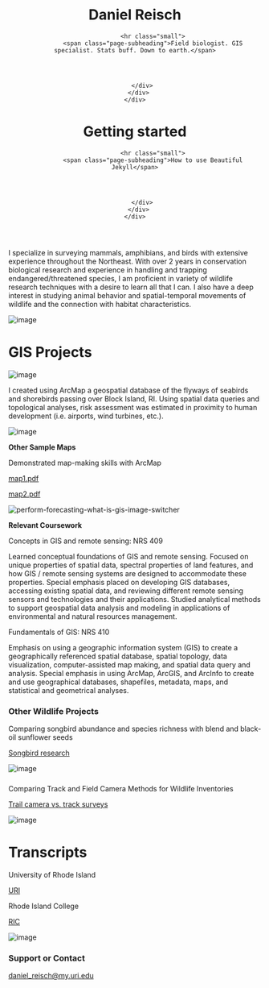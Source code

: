 

<header class="header-section has-img">

<div class="big-img intro-header" style="background-image: url(&quot;https://beautifuljekyll.com/assets/img/start.jpg&quot;);">
  <div class="container-md">
    <div class="row">
      <div class="col-xl-8 offset-xl-2 col-lg-10 offset-lg-1">
        <div class="page-heading">
          <h1>Daniel Reisch</h1>
          
            
              <hr class="small">
              <span class="page-subheading">Field biologist. GIS specialist. Stats buff. Down to earth.</span>
            
          

          
        </div>
      </div>
    </div>
  </div>
  <span class="img-desc" style="display: none;"></span>
</div>

<div class="intro-header no-img">
  <div class="container-md">
    <div class="row">
      <div class="col-xl-8 offset-xl-2 col-lg-10 offset-lg-1">
        <div class="page-heading">
          <h1>Getting started</h1>
          
            
              <hr class="small">
              <span class="page-subheading">How to use Beautiful Jekyll</span>
            
          

          
        </div>
      </div>
    </div>
  </div>
</div>
</header>






I specialize in surveying mammals, amphibians, and birds with extensive experience throughout the Northeast. With over 2 years in conservation biological research and experience in handling and trapping endangered/threatened species, I am proficient in variety of wildlife research techniques with a desire to learn all that I can. I also have a deep interest in studying animal behavior and spatial-temporal movements of wildlife and the connection with habitat characteristics.





![image](https://user-images.githubusercontent.com/111160288/184464569-85b65a40-72d3-4804-aa61-194cbc1d9462.png)




# GIS Projects

![image](https://user-images.githubusercontent.com/111160288/184465574-a16e0e47-b18a-4fc1-8cf0-82254e20f186.png)


I created using ArcMap a geospatial database of the flyways of seabirds and shorebirds passing over Block Island, RI. Using spatial data queries and topological analyses, risk assessment was estimated in proximity to human development (i.e. airports, wind turbines, etc.).



![image](https://user-images.githubusercontent.com/111160288/187057241-4acd2f6b-0e7c-483c-b047-a64dc1c24631.png)


**Other Sample Maps**



Demonstrated map-making skills with ArcMap


[map1.pdf](https://github.com/Daniel-Reisch/Daniel-Reisch.github.io/files/9387672/map1.pdf)

[map2.pdf](https://github.com/Daniel-Reisch/Daniel-Reisch.github.io/files/9387671/map2.pdf)



![perform-forecasting-what-is-gis-image-switcher](https://user-images.githubusercontent.com/111160288/185757257-d6c6c777-d38e-47d4-9637-2732ec0ff372.jpg)



**Relevant Coursework**

Concepts in GIS and remote sensing: NRS 409

Learned conceptual foundations of GIS and remote sensing. Focused on unique properties of spatial data, spectral properties of land features, and how GIS / remote sensing systems are designed to accommodate these properties. Special emphasis placed on developing GIS databases, accessing existing spatial data, and reviewing different remote sensing sensors and technologies and their applications. Studied analytical methods to support geospatial data analysis and modeling in applications of environmental and natural resources management.

Fundamentals of GIS: NRS 410

Emphasis on using a geographic information system (GIS) to create a geographically referenced spatial database, spatial topology, data visualization, computer-assisted map making, and spatial data query and analysis. Special emphasis in using ArcMap, ArcGIS, and ArcInfo to create and use geographical databases, shapefiles, metadata, maps, and statistical and geometrical analyses.





### Other Wildlife Projects

Comparing songbird abundance and species richness with blend and black-oil
sunflower seeds


[Songbird research](https://github.com/Daniel-Reisch/Daniel-Reisch.github.io/files/9330525/Reisch_Songbird_Paper.pdf)

![image](https://user-images.githubusercontent.com/111160288/185757932-f95fc069-8573-4cd0-a32e-351e96c28388.png)


###


Comparing Track and Field Camera Methods for Wildlife
Inventories


[Trail camera vs. track surveys](https://github.com/Daniel-Reisch/Daniel-Reisch.github.io/files/9330565/DReisch.Final.Draft.Track.and.Camera.methods.pdf)

![image](https://user-images.githubusercontent.com/111160288/185758023-81bd971a-9278-44d0-92ca-d2c0b3d1829f.png)


# Transcripts
University of Rhode Island

[URI](https://github.com/Daniel-Reisch/Daniel-Reisch.github.io/files/9330399/URI_transcriptnew.pdf)

Rhode Island College

[RIC](https://github.com/Daniel-Reisch/Daniel-Reisch.github.io/files/9330398/RIC.Transcript.new.pdf)

![image](https://user-images.githubusercontent.com/111160288/184464640-16845245-3f6c-4d10-9cdb-98570a2179d0.png)


### Support or Contact

daniel_reisch@my.uri.edu
